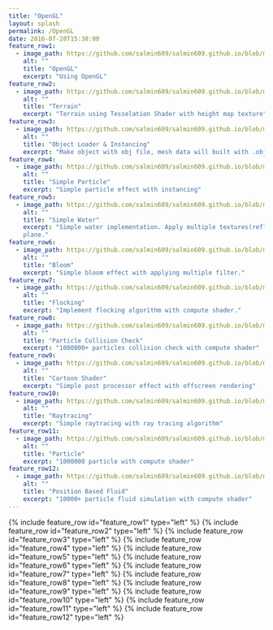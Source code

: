 ```yaml
---
title: "OpenGL"
layout: splash
permalink: /OpenGL
date: 2016-07-28T15:38:00
feature_row1:
  - image_path: https://github.com/salmin609/salmin609.github.io/blob/master/images/opengl_logo.png?raw=true
    alt: ""
    title: "OpenGL"
    excerpt: "Using OpenGL"
feature_row2:
  - image_path: https://github.com/salmin609/salmin609.github.io/blob/master/images/1.gif?raw=true
    alt: ""
    title: "Terrain"
    excerpt: "Terrain using Tesselation Shader with height map texture"
feature_row3:
  - image_path: https://github.com/salmin609/salmin609.github.io/blob/master/images/2.gif?raw=true
    alt: ""
    title: "Object Loader & Instancing"
    excerpt: "Make object with obj file, mesh data will built with .obj file"
feature_row4:
  - image_path: https://github.com/salmin609/salmin609.github.io/blob/master/images/3.gif?raw=true
    alt: ""
    title: "Simple Particle"
    excerpt: "Simple particle effect with instancing"
feature_row5:
  - image_path: https://github.com/salmin609/salmin609.github.io/blob/master/images/4.gif?raw=true
    alt: ""
    title: "Simple Water"
    excerpt: "Simple water implementation. Apply multiple textures(reflection, refraction, noise map...) to 
    plane."
feature_row6:
  - image_path: https://github.com/salmin609/salmin609.github.io/blob/master/images/5.gif?raw=true
    alt: ""
    title: "Bloom"
    excerpt: "Simple bloom effect with applying multiple filter."
feature_row7:
  - image_path: https://github.com/salmin609/salmin609.github.io/blob/master/images/6.gif?raw=true
    alt: ""
    title: "Flocking"
    excerpt: "Implement flocking algorithm with compute shader."
feature_row8:
  - image_path: https://github.com/salmin609/salmin609.github.io/blob/master/images/7-3.gif?raw=true
    alt: ""
    title: "Particle Collision Check"
    excerpt: "1000000+ particles collision check with compute shader"
feature_row9:
  - image_path: https://github.com/salmin609/salmin609.github.io/blob/master/images/8.gif?raw=true
    alt: ""
    title: "Cartoon Shader"
    excerpt: "Simple post processor effect with offscreen rendering"
feature_row10:
  - image_path: https://github.com/salmin609/salmin609.github.io/blob/master/images/re7.gif?raw=true
    alt: ""
    title: "Raytracing"
    excerpt: "Simple raytracing with ray tracing algorithm"
feature_row11:
  - image_path: https://github.com/salmin609/salmin609.github.io/blob/master/images/part2.gif?raw=true
    alt: ""
    title: "Particle"
    excerpt: "1000000 particle with compute shader"
feature_row12:
  - image_path: https://github.com/salmin609/salmin609.github.io/blob/master/images/part2.gif?raw=true
    alt: ""
    title: "Position Based Fluid"
    excerpt: "10000+ particle fluid simulation with compute shader"
---
```



{% include feature_row id="feature_row1" type="left" %}
{% include feature_row id="feature_row2" type="left" %}
{% include feature_row id="feature_row3" type="left" %}
{% include feature_row id="feature_row4" type="left" %}
{% include feature_row id="feature_row5" type="left" %}
{% include feature_row id="feature_row6" type="left" %}
{% include feature_row id="feature_row7" type="left" %}
{% include feature_row id="feature_row8" type="left" %}
{% include feature_row id="feature_row9" type="left" %}
{% include feature_row id="feature_row10" type="left" %}
{% include feature_row id="feature_row11" type="left" %}
{% include feature_row id="feature_row12" type="left" %}
